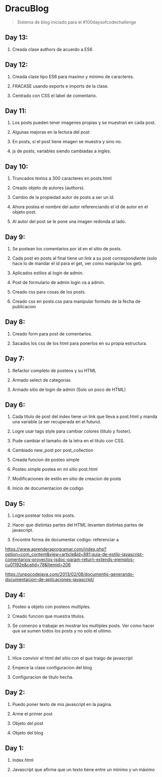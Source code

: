 # DracuBlog

>Sistema de blog iniciado para el #100daysofcodechallenge

## Day 13:

1. Creada clase authors de acuerdo a ES6

## Day 12: 

1. Creada clase tipo ES6 para maximo y minimo de caracteres.

2. FRACASE usando exports e imports de la clase.

3. Centrado con CSS el label de comentario.

## Day 11:

1. Los posts pueden tener imagenes propias y se muestran en cada post.

2. Algunas mejoras en la lectura del post

3. En posts, si el post tiene imagen se muestra y sino no.

4. js de posts, variables siendo cambiadas a ingles.

## Day 10:

1. Truncados textos a 300 caracteres en posts.html

2. Creado objeto de autores (authors).

3. Cambio de la propiedad autor de posts a ser un id.

4. Ahora postea el nombre del autor referenciando el id de autor en el objeto post.

5. Al autor del post se le pone una imagen redonda al lado.

## Day 9:

1. Se postean los comentarios por id en el sitio de posts.

2. Cada post en posts al final tiene un link a su post correspondiente (solo hace lo de mandar el id para el get, ver como manipular los get).

3. Aplicados estilos al login de admin.

4. Post de formulario de admin login va a admin.

5. Creado css para cosas de los posts.

6. Creado css en posts.css para manipular formato de la fecha de publicacion

## Day 8:

1. Creado form para post de comentarios.

2. Sacados los css de los html para ponerlos en su propia estructura.

## Day 7:

1. Refactor completo de posteos y su HTML

2. Armado select de categorias

3. Armado sitio de login de admin (Solo un poco de HTML)



## Day 6:

1. Cada titulo de post del index tiene un link que lleva a post.html y manda una variable (a ser recuperada en el futuro).

2. Logre usar tags style para cambiar colores (titulo y footer).

3. Pude cambiar el tamaño de la letra en el titulo con CSS.

4. Cambiado new_post por post_collection

5. Creada funcion de posteo simple

6. Posteo simple postea en mi sitio post.html

7. Modificaciones de estilo en sitio de creacion de posts

8. Inicio de documentacion de codigo


## Day 5: 

1. Logre postear todos mis posts.

2. Hacer que distintas partes del HTML levanten distintas partes de javascript.

3. Encontre forma de documentar codigo: referenciar a 

https://www.aprenderaprogramar.com/index.php?option=com_content&view=article&id=881:guia-de-estilo-javascript-comentarios-proyectos-jsdoc-param-return-extends-ejemplos-cu01192e&catid=78&Itemid=206

https://unpocodejava.com/2013/02/08/documentjs-generando-documentacion-de-aplicaciones-javascript/




## Day 4:

1. Posteo a objeto con posteos multiples.

2. Creado funcion que muestra titulos.

3. Se comenzo a trabajar en mostrar los multiples posts. Ver como hacer que se sumen todos los posts y no solo el ultimo.

## Day 3:

1. Hice convivir el html del sitio con el que traigo de javascript

2. Empece la clase configuracion del blog

3. Configuracion de titulo hecha.

## Day 2:

1. Puedo poner texto de mis javascript en la pagina.

2. Arme el primer post

3. Objeto del post

4. Objeto del blog

## Day 1:

1. Index.html

2. Javascript que afirma que un texto tiene entre un mínimo y un máximo